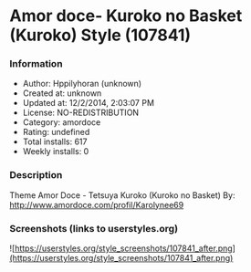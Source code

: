 # Amor doce- Kuroko no Basket (Kuroko) Style (107841)

### Information
- Author: Hppilyhoran (unknown)
- Created at: unknown
- Updated at: 12/2/2014, 2:03:07 PM
- License: NO-REDISTRIBUTION
- Category: amordoce
- Rating: undefined
- Total installs: 617
- Weekly installs: 0


### Description
Theme Amor Doce - Tetsuya Kuroko  (Kuroko no Basket)
By: http://www.amordoce.com/profil/Karolynee69


### Screenshots (links to userstyles.org)
![https://userstyles.org/style_screenshots/107841_after.png](https://userstyles.org/style_screenshots/107841_after.png)


